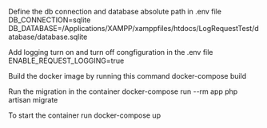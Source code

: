 Define the db connection and database absolute path in .env file
DB_CONNECTION=sqlite
DB_DATABASE=/Applications/XAMPP/xamppfiles/htdocs/LogRequestTest/database/database.sqlite

Add logging turn on and turn off congfiguration in the .env file
ENABLE_REQUEST_LOGGING=true

Build the docker image by running this command 
docker-compose build

Run the migration in the container
docker-compose run --rm app php artisan migrate

To start the container run docker-compose up

